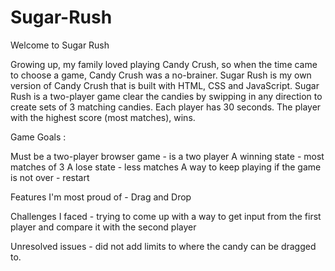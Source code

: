 # Sugar-Rush

Welcome to Sugar Rush 

Growing up, my family loved playing Candy Crush, so when the time came to choose a game, Candy Crush was a no-brainer. Sugar Rush is my own version of Candy Crush that is built with HTML, CSS and JavaScript. Sugar Rush is a two-player game clear the candies by swipping in any direction to create sets of 3 matching candies. Each player has 30 seconds. The player with the highest score (most matches), wins.

Game Goals :

Must be a two-player browser game - is a two player
A winning state - most matches of 3
A lose state - less matches
A way to keep playing if the game is not over - restart

Features I'm most proud of - Drag and Drop

Challenges I faced - trying to come up with a way to get input from the first player and compare it with the second player

Unresolved issues - did not add limits to where the candy can be dragged to.



